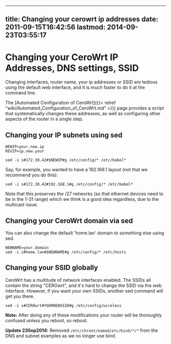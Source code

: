 
---
title: Changing your cerowrt ip addresses
date: 2011-09-15T16:42:56
lastmod: 2014-09-23T03:55:17
---
Changing your CeroWrt IP Addresses, DNS settings, SSID
======================================================

Changing interfaces, router name, your ip addresses or SSID are tedious
using the default web interface, and it is much faster to do it at the
command line.

The [Automated Configuration of CeroWrt]({{< relref "wiki/Automated_Configuration_of_CeroWrt.md" >}}) page provides a
script that systematically changes these addresses, as well as
configuring other aspects of the router in a single step.

Changing your IP subnets using sed
----------------------------------

    NEWIP=your.new.ip
    REVIP=ip.new.your

    sed -i s#172.30.42#$NEWIP#g /etc/config/* /etc/babel* 

Say, for example, you wanted to have a 192.168.1 layout (not that we
recommend you do this):

    sed -i s#172.30.42#192.168.1#g /etc/config/* /etc/babel* 

Note that this preserves the /27 networks (so that ethernet devices need
to be in the 1-31 range) which we think is a good idea regardless, due
to the multicast issue.

Changing your CeroWrt domain via sed
------------------------------------

You can also change the default 'home.lan' domain to something else
using sed.

    NEWNAME=your.domain
    sed -i s#home.lan#$NEWNAME#g /etc/config/* /etc/hosts 

Changing your SSID globally
---------------------------

CeroWrt has a multitude of network interfaces enabled. The SSIDs all
contain the string "CEROwrt", and it's hard to change the SSID via the
web interface. However, if you want your own SSIDs, another sed command
will get you there.

    sed -i s#CEROwrt#YOURNEWSSID#g /etc/config/wireless

**Note:** After doing any of these modifications your router will be
thoroughly confused unless you reboot, so reboot.

**Update 23Sep2014:** Removed `/etc/chroot/named/etc/bind/*/*` from the
DNS and subnet examples as we no longer use bind.
